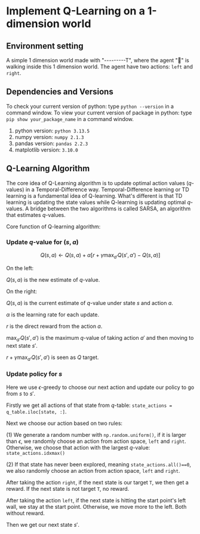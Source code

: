 # Implement Q-Learning on a 1-dimension world

## Environment setting 
A simple 1 dimension world made with "---------T", where the agent "👻" is walking inside this 1 dimension world. The agent have two actions: `left` and `right`.

## Dependencies and Versions
To check your current version of python: type `python --version` in a command window.
To view your current version of package in python: type `pip show your_package_name` in a command window.
1. python version: `python 3.13.5`
2. numpy version: `numpy 2.1.3`
3. pandas version: `pandas 2.2.3`
4. matplotlib version: `3.10.0`

## Q-Learning Algorithm
The core idea of Q-Learning algorithm is to update optimal action values ($q$-values) in a Temporal-Difference way. Temporal-Difference learning or TD learning is a fundamental idea of Q-learning. What's different is that TD learning is updating the state values while Q-learning is updating optimal $q$-values. A bridge between the two algorithms is called SARSA, an algorithm that estimates $q$-values. 

Core function of Q-learning algorithm:

### Update $q$-value for $(s, a)$
$$
Q(s,a) \leftarrow Q(s,a) + \alpha \Big[r + \gamma \max_{a'} Q(s', a') - Q(s,a)\Big]
$$

On the left:

$Q(s, a)$ is the new estimate of $q$-value.

On the right:

$Q(s, a)$ is the current estimate of $q$-value under state $s$ and action $a$.

$\alpha$ is the learning rate for each update. 

$r$ is the direct reward from the action $a$.

$\max_{a'} Q(s', a')$ is the maximum $q$-value of taking action $a'$ and then moving to next state $s'$. 

$r + \gamma \max_{a'} Q(s', a')$ is seen as $Q$ target. 

### Update policy for $s$

Here we use $\epsilon$-greedy to choose our next action and update our policy to go from $s$ to $s'$.

Firstly we get all actions of that state from $q$-table: `state_actions = q_table.iloc[state, :]`.

Next we choose our action based on two rules:

(1) We generate a random number with `np.random.uniform()`, if it is larger than $\epsilon$, we randomly choose an action from action space, `left` and `right`. Otherwise, we choose that action with the largest $q$-value: `state_actions.idxmax()`

(2) If that state has never been explored, meaning `state_actions.all()==0`, we also randomly choose an action from action space, `left` and `right`.

After taking the action `right`, if the next state is our target `T`, we then get a reward. If the next state is not target `T`, no reward.

After taking the action `left`, if the next state is hitting the start point's left wall, we stay at the start point. Otherwise, we move more to the left. Both without reward.

Then we get our next state $s'$.
